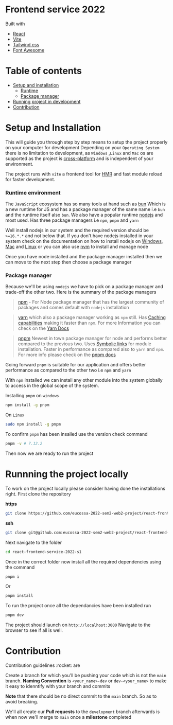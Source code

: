 # Frontend service 2022

[Tailwindcss]:https://tailwindcss.com/
[ReactJs:https]://reactjs.org/
[ViteLink]:https://vitejs.dev/
[faLink]:https://fontawesome.com/

Built with 
- [React](ReactJs) 
- [Vite](https://vitejs.dev/) 
- [Tailwind css](Tailwindcss)
- [Font Awesome](faLink)

# Table of contents

- [Setup and installation](#setup)
	- [Runtime](#runtime)
	-	[Package manager](#package_manager)
- [Running project in development](#run)
- [Contribution](#contribution)
<!--	- [Branching](#branching)
	- [Pull requests and issues](#pr_issues)
-->
<h1 id="setup">Setup and Installation</h1>

This will guide you through step by step means to setup the project properly on your computer for development
Depending on your `Operating System` there is no limitation to development, as `Windows` ,`Linux` and `Mac` os are supported as the project is [cross-platform](https://en.wikipedia.org/wiki/Cross-platform_software) and is independent of your environment.

The project runs with `vite` a frontend tool for [HMR](https://webpack.js.org/guides/hot-module-replacement/) and fast module reload for faster development. 

<h3 id="runtime">Runtime environment</h3>

The `JavaScript` ecosystem has so many tools at hand such as [bun](https://bun.sh/) Which is a new runtime for JS and has a package manager of the same name i.e `bun` and the runtime itself also `bun`. We also have a popular runtime [nodejs](https://nodejs.org/en/) and most used. Has three package managers i.e `npm`, `pnpm` and `yarn`

Well install nodejs in our system and the required version should be `>=16.*.*` and not below that.
If you don't have nodejs installed in your system check on the documentation on how to install nodejs on [Windows](https://nodejs.org/dist/v16.18.0/node-v16.18.0-x86.msi), [Mac](https://nodejs.org/dist/v16.18.0/node-v16.18.0.pkg) and [Linux](https://github.com/nodesource/distributions#deb) or you can also use [nvm](https://github.com/nvm-sh/nvm#installing-and-updating) to install and manage node

Once you have node installed and the package manager installed then we can move to the next step then choose a package manager

<h3 id="package_manager">Package manager</h3>

Because we'll be using `nodejs` we have to pick on a package manager and trade-off the other two. Here is the summary of the package managers

> [npm](https://docs.npmjs.com/) - For Node package manager that has the largest community of packages and comes default with `nodejs` installation

> [yarn]() which also a package manager working as `npm` still. Has [Caching capabilities](https://aws.amazon.com/caching/#:~:text=In%20computing%2C%20a%20cache%20is,the%20data's%20primary%20storage%20location.) making it faster than `npm`. For more Information you can check on the [Yarn Docs](https://yarnpkg.com/getting-started)

> [pnpm](https://pnpm.io/) Newest in town package manager for node and performs better compared to the previous two. Uses [Symbolic links](https://en.wikipedia.org/wiki/Symbolic_link) for module installation. Faster in performance as compared also to `yarn` and `npm`. For more info please check on the [pnpm docs](https://pnpm.io/)

Going forward `pnpm` is suitable for our application and offers better performance as compared to the other two i.e `npm` and `yarn`

With `npm` installed we can install any other module into the system globally to access in the global scope of the system.

Installing `pnpm` on `windows`
```sh
npm install -g pnpm
```
On 	`Linux`
```sh
sudo npm install -g pnpm
```
To confirm `pnpm` has been insalled use the version check command
```sh
pnpm -v # 7.12.2
```
Then now we are ready to run the project

<h1 id="run">Runnning the project locally</h1>

To work on the project locally please consider having done the installations right.
First clone the repository

__https__
```sh
git clone https://github.com/eucossa-2022-sem2-web2-project/react-frontend-service-2022-s1.git
```
__ssh__
```sh
git clone git@github.com:eucossa-2022-sem2-web2-project/react-frontend-service-2022-s1.git
```
Next navigate to the folder 
```sh
cd react-frontend-service-2022-s1
```
Once in the correct folder now install all the required dependencies using the command
```sh
pnpm i 
```
Or
```sh
pnpm install
```

To run the project once all the dependancies have been installed run
```sh
pnpm dev
```
The project should launch on `http://localhost:3000`
Navigate to the browser to see if all is well.

<h1 id="contribution">Contribution</h1>
Contribution guidelines :rocket: are

Create a branch for which you'll be pushing your code which is not the `main` branch. __Naming Convention__ is `<your_name>-dev` or `dev-<your_name>` to make it easy to idenntify with your branch and commits

__Note__ that there should be no direct commit to the `main` branch. So as to avoid breaking.

We'll all create our __Pull requests__ to the `development` branch afterwards is when now we'll merge to `main` once a __milestone__ completed



